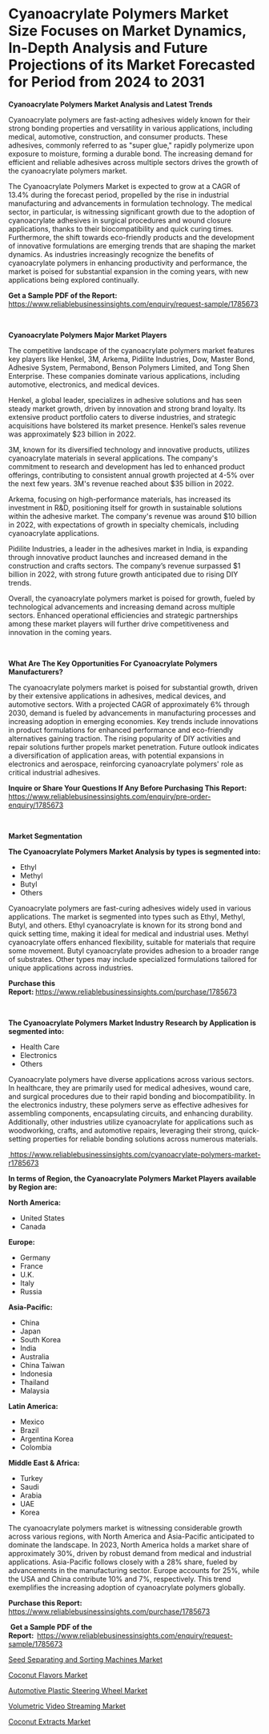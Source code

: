 <p><h1>Cyanoacrylate Polymers Market Size Focuses on Market Dynamics, In-Depth Analysis and Future Projections of its Market Forecasted for Period from 2024 to 2031</h1></p><p><strong>Cyanoacrylate Polymers Market Analysis and Latest Trends</strong></p>
<p><p>Cyanoacrylate polymers are fast-acting adhesives widely known for their strong bonding properties and versatility in various applications, including medical, automotive, construction, and consumer products. These adhesives, commonly referred to as "super glue," rapidly polymerize upon exposure to moisture, forming a durable bond. The increasing demand for efficient and reliable adhesives across multiple sectors drives the growth of the cyanoacrylate polymers market.</p><p>The Cyanoacrylate Polymers Market is expected to grow at a CAGR of 13.4% during the forecast period, propelled by the rise in industrial manufacturing and advancements in formulation technology. The medical sector, in particular, is witnessing significant growth due to the adoption of cyanoacrylate adhesives in surgical procedures and wound closure applications, thanks to their biocompatibility and quick curing times. Furthermore, the shift towards eco-friendly products and the development of innovative formulations are emerging trends that are shaping the market dynamics. As industries increasingly recognize the benefits of cyanoacrylate polymers in enhancing productivity and performance, the market is poised for substantial expansion in the coming years, with new applications being explored continually.</p></p>
<p><strong>Get a Sample PDF of the Report:&nbsp;</strong> <a href="https://www.reliablebusinessinsights.com/enquiry/request-sample/1785673?utm_campaign=39&utm_medium=2&utm_source=Github&utm_content=ia&utm_term=09102024&utm_id=cyanoacrylate-polymers">https://www.reliablebusinessinsights.com/enquiry/request-sample/1785673</a></p>
<p>&nbsp;</p>
<p><strong>Cyanoacrylate Polymers Major Market Players</strong></p>
<p><p>The competitive landscape of the cyanoacrylate polymers market features key players like Henkel, 3M, Arkema, Pidilite Industries, Dow, Master Bond, Adhesive System, Permabond, Benson Polymers Limited, and Tong Shen Enterprise. These companies dominate various applications, including automotive, electronics, and medical devices.</p><p>Henkel, a global leader, specializes in adhesive solutions and has seen steady market growth, driven by innovation and strong brand loyalty. Its extensive product portfolio caters to diverse industries, and strategic acquisitions have bolstered its market presence. Henkel’s sales revenue was approximately $23 billion in 2022.</p><p>3M, known for its diversified technology and innovative products, utilizes cyanoacrylate materials in several applications. The company's commitment to research and development has led to enhanced product offerings, contributing to consistent annual growth projected at 4-5% over the next few years. 3M's revenue reached about $35 billion in 2022.</p><p>Arkema, focusing on high-performance materials, has increased its investment in R&D, positioning itself for growth in sustainable solutions within the adhesive market. The company's revenue was around $10 billion in 2022, with expectations of growth in specialty chemicals, including cyanoacrylate applications.</p><p>Pidilite Industries, a leader in the adhesives market in India, is expanding through innovative product launches and increased demand in the construction and crafts sectors. The company’s revenue surpassed $1 billion in 2022, with strong future growth anticipated due to rising DIY trends.</p><p>Overall, the cyanoacrylate polymers market is poised for growth, fueled by technological advancements and increasing demand across multiple sectors. Enhanced operational efficiencies and strategic partnerships among these market players will further drive competitiveness and innovation in the coming years.</p></p>
<p>&nbsp;</p>
<p><strong>What Are The Key Opportunities For Cyanoacrylate Polymers Manufacturers?</strong></p>
<p><p>The cyanoacrylate polymers market is poised for substantial growth, driven by their extensive applications in adhesives, medical devices, and automotive sectors. With a projected CAGR of approximately 6% through 2030, demand is fueled by advancements in manufacturing processes and increasing adoption in emerging economies. Key trends include innovations in product formulations for enhanced performance and eco-friendly alternatives gaining traction. The rising popularity of DIY activities and repair solutions further propels market penetration. Future outlook indicates a diversification of application areas, with potential expansions in electronics and aerospace, reinforcing cyanoacrylate polymers' role as critical industrial adhesives.</p></p>
<p><strong>Inquire or Share Your Questions If Any Before Purchasing This Report:</strong> <a href="https://www.reliablebusinessinsights.com/enquiry/pre-order-enquiry/1785673?utm_campaign=39&utm_medium=2&utm_source=Github&utm_content=ia&utm_term=09102024&utm_id=cyanoacrylate-polymers">https://www.reliablebusinessinsights.com/enquiry/pre-order-enquiry/1785673</a></p>
<p>&nbsp;</p>
<p><strong>Market Segmentation</strong></p>
<p><strong>The Cyanoacrylate Polymers Market Analysis by types is segmented into:</strong></p>
<p><ul><li>Ethyl</li><li>Methyl</li><li>Butyl</li><li>Others</li></ul></p>
<p><p>Cyanoacrylate polymers are fast-curing adhesives widely used in various applications. The market is segmented into types such as Ethyl, Methyl, Butyl, and others. Ethyl cyanoacrylate is known for its strong bond and quick setting time, making it ideal for medical and industrial uses. Methyl cyanoacrylate offers enhanced flexibility, suitable for materials that require some movement. Butyl cyanoacrylate provides adhesion to a broader range of substrates. Other types may include specialized formulations tailored for unique applications across industries.</p></p>
<p><strong>Purchase this Report:&nbsp;</strong><a href="https://www.reliablebusinessinsights.com/purchase/1785673?utm_campaign=39&utm_medium=2&utm_source=Github&utm_content=ia&utm_term=09102024&utm_id=cyanoacrylate-polymers">https://www.reliablebusinessinsights.com/purchase/1785673</a></p>
<p>&nbsp;</p>
<p><strong>The Cyanoacrylate Polymers Market Industry Research by Application is segmented into:</strong></p>
<p><ul><li>Health Care</li><li>Electronics</li><li>Others</li></ul></p>
<p><p>Cyanoacrylate polymers have diverse applications across various sectors. In healthcare, they are primarily used for medical adhesives, wound care, and surgical procedures due to their rapid bonding and biocompatibility. In the electronics industry, these polymers serve as effective adhesives for assembling components, encapsulating circuits, and enhancing durability. Additionally, other industries utilize cyanoacrylate for applications such as woodworking, crafts, and automotive repairs, leveraging their strong, quick-setting properties for reliable bonding solutions across numerous materials.</p></p>
<p><a href="https://www.reliablebusinessinsights.com/cyanoacrylate-polymers-market-r1785673?utm_campaign=39&utm_medium=2&utm_source=Github&utm_content=ia&utm_term=09102024&utm_id=cyanoacrylate-polymers">&nbsp;https://www.reliablebusinessinsights.com/cyanoacrylate-polymers-market-r1785673</a></p>
<p><strong>In terms of Region, the Cyanoacrylate Polymers Market Players available by Region are:</strong></p>
<p>
    <p> <strong> North America: </strong>
        <ul>
            <li>United States</li>
            <li>Canada</li>
        </ul>
        </p> 
    <p> <strong> Europe: </strong>
        <ul>
            <li>Germany</li>
            <li>France</li>
            <li>U.K.</li>
            <li>Italy</li>
            <li>Russia</li>
        </ul>
        </p> 
    <p> <strong> Asia-Pacific: </strong>
        <ul>
            <li>China</li>
            <li>Japan</li>
            <li>South Korea</li>
            <li>India</li>
            <li>Australia</li>
            <li>China Taiwan</li>
            <li>Indonesia</li>
            <li>Thailand</li>
            <li>Malaysia</li>
        </ul>
        </p> 
    <p> <strong> Latin America: </strong>
        <ul>
            <li>Mexico</li>
            <li>Brazil</li>
            <li>Argentina Korea</li>
            <li>Colombia</li>
        </ul>
        </p> 
    <p> <strong> Middle East & Africa: </strong>
        <ul>
            <li>Turkey</li>
            <li>Saudi</li>
            <li>Arabia</li>
            <li>UAE</li>
            <li>Korea</li>
        </ul>
    </p>
    </p>
<p><p>The cyanoacrylate polymers market is witnessing considerable growth across various regions, with North America and Asia-Pacific anticipated to dominate the landscape. In 2023, North America holds a market share of approximately 30%, driven by robust demand from medical and industrial applications. Asia-Pacific follows closely with a 28% share, fueled by advancements in the manufacturing sector. Europe accounts for 25%, while the USA and China contribute 10% and 7%, respectively. This trend exemplifies the increasing adoption of cyanoacrylate polymers globally.</p></p>
<p><strong>Purchase this Report: </strong><a href="https://www.reliablebusinessinsights.com/purchase/1785673?utm_campaign=39&utm_medium=2&utm_source=Github&utm_content=ia&utm_term=09102024&utm_id=cyanoacrylate-polymers">https://www.reliablebusinessinsights.com/purchase/1785673</a></p>
<p>&nbsp;<strong>Get a Sample PDF of the Report:&nbsp;&nbsp;</strong><a href="https://www.reliablebusinessinsights.com/enquiry/request-sample/1785673?utm_campaign=39&utm_medium=2&utm_source=Github&utm_content=ia&utm_term=09102024&utm_id=cyanoacrylate-polymers">https://www.reliablebusinessinsights.com/enquiry/request-sample/1785673</a></p>
<p><strong></strong></p>
<p><p><a href="https://github.com/KejsiLoshi121/Market-Research-Report-List-1/blob/main/seed-separating-and-sorting-machines-market.md?utm_campaign=39&utm_medium=2&utm_source=Github&utm_content=ia&utm_term=09102024&utm_id=cyanoacrylate-polymers">Seed Separating and Sorting Machines Market</a></p><p><a href="https://issuu.com/reportprime-2/docs/coconut-flavors-market-size-2030.pp_52b9b6a9a6b4f6?utm_campaign=39&utm_medium=2&utm_source=Github&utm_content=ia&utm_term=09102024&utm_id=cyanoacrylate-polymers">Coconut Flavors Market</a></p><p><a href="https://github.com/tacitam515l/Market-Research-Report-List-1/blob/main/automotive-plastic-steering-wheel-market.md?utm_campaign=39&utm_medium=2&utm_source=Github&utm_content=ia&utm_term=09102024&utm_id=cyanoacrylate-polymers">Automotive Plastic Steering Wheel Market</a></p><p><a href="https://www.linkedin.com/pulse/volumetric-video-streaming-market-industry-trends-forecast-fqkrf?utm_campaign=39&utm_medium=2&utm_source=Github&utm_content=ia&utm_term=09102024&utm_id=cyanoacrylate-polymers">Volumetric Video Streaming Market</a></p><p><a href="https://issuu.com/reportprime-2/docs/coconut-extracts-market-size-2030.p_283b80d55622b4?utm_campaign=39&utm_medium=2&utm_source=Github&utm_content=ia&utm_term=09102024&utm_id=cyanoacrylate-polymers">Coconut Extracts Market</a></p></p>